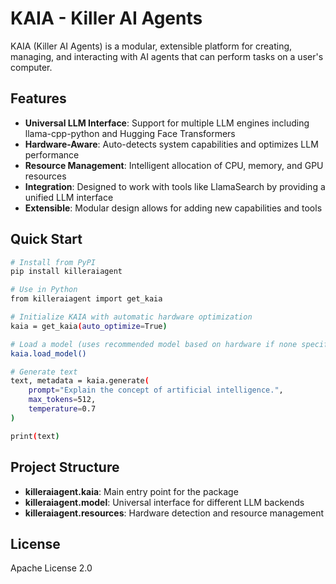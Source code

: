 # KAIA - Killer AI Agents

KAIA (Killer AI Agents) is a modular, extensible platform for creating, managing, and interacting with AI agents that can perform tasks on a user's computer.

## Features

- **Universal LLM Interface**: Support for multiple LLM engines including llama-cpp-python and Hugging Face Transformers
- **Hardware-Aware**: Auto-detects system capabilities and optimizes LLM performance
- **Resource Management**: Intelligent allocation of CPU, memory, and GPU resources
- **Integration**: Designed to work with tools like LlamaSearch by providing a unified LLM interface
- **Extensible**: Modular design allows for adding new capabilities and tools

## Quick Start

```bash
# Install from PyPI
pip install killeraiagent

# Use in Python
from killeraiagent import get_kaia

# Initialize KAIA with automatic hardware optimization
kaia = get_kaia(auto_optimize=True)

# Load a model (uses recommended model based on hardware if none specified)
kaia.load_model()

# Generate text
text, metadata = kaia.generate(
    prompt="Explain the concept of artificial intelligence.",
    max_tokens=512,
    temperature=0.7
)

print(text)
```

## Project Structure

- **killeraiagent.kaia**: Main entry point for the package
- **killeraiagent.model**: Universal interface for different LLM backends
- **killeraiagent.resources**: Hardware detection and resource management

## License

Apache License 2.0